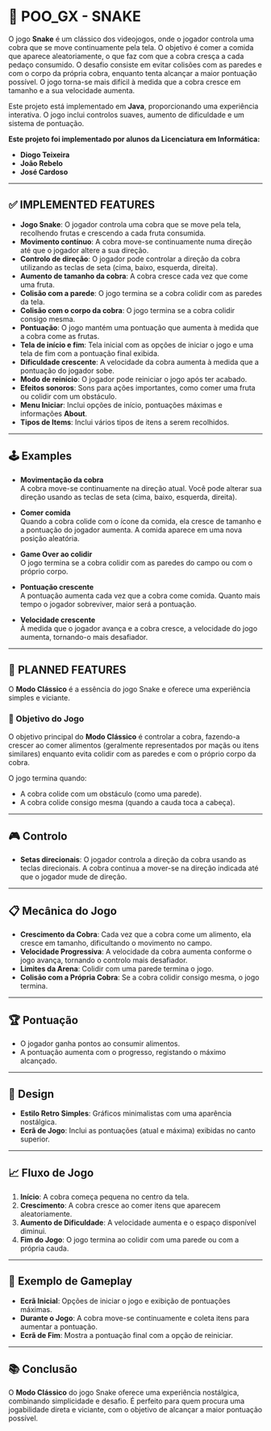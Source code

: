 # 🐍 POO_GX - SNAKE

O jogo **Snake** é um clássico dos videojogos, onde o jogador controla uma cobra que se move continuamente pela tela. O objetivo é comer a comida que aparece aleatoriamente, o que faz com que a cobra cresça a cada pedaço consumido. O desafio consiste em evitar colisões com as paredes e com o corpo da própria cobra, enquanto tenta alcançar a maior pontuação possível. O jogo torna-se mais difícil à medida que a cobra cresce em tamanho e a sua velocidade aumenta.

Este projeto está implementado em **Java**, proporcionando uma experiência interativa. O jogo inclui controlos suaves, aumento de dificuldade e um sistema de pontuação.

**Este projeto foi implementado por alunos da Licenciatura em Informática:**  
- **Diogo Teixeira**  
- **João Rebelo**  
- **José Cardoso**

---

## ✅ IMPLEMENTED FEATURES

- **Jogo Snake**: O jogador controla uma cobra que se move pela tela, recolhendo frutas e crescendo a cada fruta consumida.  
- **Movimento contínuo**: A cobra move-se continuamente numa direção até que o jogador altere a sua direção.  
- **Controlo de direção**: O jogador pode controlar a direção da cobra utilizando as teclas de seta (cima, baixo, esquerda, direita).  
- **Aumento de tamanho da cobra**: A cobra cresce cada vez que come uma fruta.  
- **Colisão com a parede**: O jogo termina se a cobra colidir com as paredes da tela.  
- **Colisão com o corpo da cobra**: O jogo termina se a cobra colidir consigo mesma.  
- **Pontuação**: O jogo mantém uma pontuação que aumenta à medida que a cobra come as frutas.  
- **Tela de início e fim**: Tela inicial com as opções de iniciar o jogo e uma tela de fim com a pontuação final exibida.  
- **Dificuldade crescente**: A velocidade da cobra aumenta à medida que a pontuação do jogador sobe.  
- **Modo de reinício**: O jogador pode reiniciar o jogo após ter acabado.  
- **Efeitos sonoros**: Sons para ações importantes, como comer uma fruta ou colidir com um obstáculo.  
- **Menu Iniciar**: Inclui opções de início, pontuações máximas e informações **About**.  
- **Tipos de Items**: Inclui vários tipos de itens a serem recolhidos.  

---

## 🕹️ Examples

- **Movimentação da cobra**  
  A cobra move-se continuamente na direção atual. Você pode alterar sua direção usando as teclas de seta (cima, baixo, esquerda, direita).  

- **Comer comida**  
  Quando a cobra colide com o ícone da comida, ela cresce de tamanho e a pontuação do jogador aumenta. A comida aparece em uma nova posição aleatória.  

- **Game Over ao colidir**  
  O jogo termina se a cobra colidir com as paredes do campo ou com o próprio corpo.  

- **Pontuação crescente**  
  A pontuação aumenta cada vez que a cobra come comida. Quanto mais tempo o jogador sobreviver, maior será a pontuação.  

- **Velocidade crescente**  
  À medida que o jogador avança e a cobra cresce, a velocidade do jogo aumenta, tornando-o mais desafiador.  

---

## 🌟 PLANNED FEATURES

O **Modo Clássico** é a essência do jogo Snake e oferece uma experiência simples e viciante.  

### 🎯 Objetivo do Jogo

O objetivo principal do **Modo Clássico** é controlar a cobra, fazendo-a crescer ao comer alimentos (geralmente representados por maçãs ou itens similares) enquanto evita colidir com as paredes e com o próprio corpo da cobra.  

O jogo termina quando:  
- A cobra colide com um obstáculo (como uma parede).  
- A cobra colide consigo mesma (quando a cauda toca a cabeça).  

---

## 🎮 Controlo

- **Setas direcionais**: O jogador controla a direção da cobra usando as teclas direcionais. A cobra continua a mover-se na direção indicada até que o jogador mude de direção.  

---

## 📋 Mecânica do Jogo

- **Crescimento da Cobra**: Cada vez que a cobra come um alimento, ela cresce em tamanho, dificultando o movimento no campo.  
- **Velocidade Progressiva**: A velocidade da cobra aumenta conforme o jogo avança, tornando o controlo mais desafiador.  
- **Limites da Arena**: Colidir com uma parede termina o jogo.  
- **Colisão com a Própria Cobra**: Se a cobra colidir consigo mesma, o jogo termina.  

---

## 🏆 Pontuação

- O jogador ganha pontos ao consumir alimentos.  
- A pontuação aumenta com o progresso, registando o máximo alcançado.  

---

## 📌 Design

- **Estilo Retro Simples**: Gráficos minimalistas com uma aparência nostálgica.  
- **Ecrã de Jogo**: Inclui as pontuações (atual e máxima) exibidas no canto superior.  

---

## 📈 Fluxo de Jogo

1. **Início**: A cobra começa pequena no centro da tela.  
2. **Crescimento**: A cobra cresce ao comer itens que aparecem aleatoriamente.  
3. **Aumento de Dificuldade**: A velocidade aumenta e o espaço disponível diminui.  
4. **Fim do Jogo**: O jogo termina ao colidir com uma parede ou com a própria cauda.  

---

## 🎨 Exemplo de Gameplay

- **Ecrã Inicial**: Opções de iniciar o jogo e exibição de pontuações máximas.  
- **Durante o Jogo**: A cobra move-se continuamente e coleta itens para aumentar a pontuação.  
- **Ecrã de Fim**: Mostra a pontuação final com a opção de reiniciar.  

---

## 📚 Conclusão

O **Modo Clássico** do jogo Snake oferece uma experiência nostálgica, combinando simplicidade e desafio. É perfeito para quem procura uma jogabilidade direta e viciante, com o objetivo de alcançar a maior pontuação possível.  
